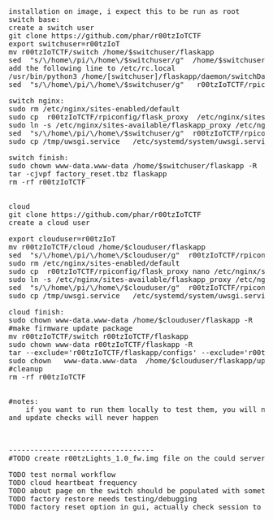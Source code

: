  

<pre>
installation on image, i expect this to be run as root
switch base:
create a switch user
git clone https://github.com/phar/r00tzIoTCTF
export switchuser=r00tzIoT
mv r00tzIoTCTF/switch /home/$switchuser/flaskapp
sed  "s/\/home\/pi/\/home\/$switchuser/g"  /home/$switchuser/flaskapp/daemon/switchDaemon.py   >  /home/$switchuser/flaskapp/daemon/switchDaemon_written.py
add the following line to /etc/rc.local
/usr/bin/python3 /home/[switchuser]/flaskapp/daemon/switchDaemon_written.py
sed  "s/\/home\/pi/\/home\/$switchuser/g"   r00tzIoTCTF/rpiconfig/uwsgi.ini.switch   >  /home/$switchuser/flaskapp/uwsgi.ini

switch nginx:
sudo rm /etc/nginx/sites-enabled/default
sudo cp  r00tzIoTCTF/rpiconfig/flask_proxy  /etc/nginx/sites-enabled/
sudo ln -s /etc/nginx/sites-available/flaskapp_proxy /etc/nginx/sites-enabled/flaskapp_proxy
sed  "s/\/home\/pi/\/home\/$switchuser/g"  r00tzIoTCTF/rpiconfig/uwsgi.service  > /tmp/uwsgi.service
sudo cp /tmp/uwsgi.service   /etc/systemd/system/uwsgi.service

switch finish:
sudo chown www-data.www-data /home/$switchuser/flaskapp -R
tar -cjvpf factory_reset.tbz flaskapp
rm -rf r00tzIoTCTF


cloud
git clone https://github.com/phar/r00tzIoTCTF
create a cloud user

export clouduser=r00tzIoT
mv r00tzIoTCTF/cloud /home/$clouduser/flaskapp
sed  "s/\/home\/pi/\/home\/$clouduser/g"  r00tzIoTCTF/rpiconfig/uwsgi.ini.cloud   >  /home/$clouduser/flaskapp/uwsgi.ini
sudo rm /etc/nginx/sites-enabled/default
sudo cp  r00tzIoTCTF/rpiconfig/flask_proxy nano /etc/nginx/sites-enabled/
sudo ln -s /etc/nginx/sites-available/flaskapp_proxy /etc/nginx/sites-enabled/flaskapp_proxy
sed  "s/\/home\/pi/\/home\/$clouduser/g"  r00tzIoTCTF/rpiconfig/uwsgi.service  > /tmp/uwsgi.service
sudo cp /tmp/uwsgi.service   /etc/systemd/system/uwsgi.service

cloud finish:
sudo chown www-data.www-data /home/$clouduser/flaskapp -R
#make firmware update package
mv r00tzIoTCTF/switch r00tzIoTCTF/flaskapp
sudo chown www-data r00tzIoTCTF/flaskapp -R
tar --exclude='r00tzIoTCTF/flaskapp/configs' --exclude='r00tzIoTCTF/flaskapp/logs' -cjvpf /home/$clouduser/flaskapp/upgrade_package.tbz r00tzIoTCTF/flaskapp 
sudo chown   www-data.www-data  /home/$clouduser/flaskapp/upgrade_package.tbz
#cleanup
rm -rf r00tzIoTCTF


#notes:
	if you want to run them locally to test them, you will need to manually run the daemon otherwise actions taken in the cloud will never update on the switch
and update checks will never happen



----------------------------------
#TODO create r00tzLights_1.0_fw.img file on the could server

TODO test normal workflow
TODO cloud heartbeat frequency
TODO about page on the switch should be populated with something
TODO factory restore needs testing/debugging
TODO factory reset option in gui, actually check session to prevent trivial reset
</pre>
